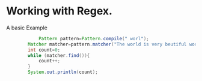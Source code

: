 # Working with Regex.

A basic Example
```java
    		Pattern pattern=Pattern.compile(" worl");
		Matcher matcher=pattern.matcher("The world is very beutiful world. And the worl is .");
		int count=0;
		while (matcher.find()){
			count++;
		}
		System.out.println(count);
```
